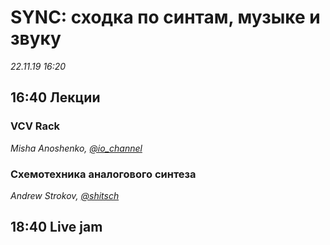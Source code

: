# SYNC: сходка по синтам, музыке и звуку

_22.11.19 16:20_

## 16:40 Лекции

### VCV Rack
_Misha Anoshenko, [@io_channel](tg://resolve/?domain=io_channel)_

### Схемотехника аналогового синтеза
_Andrew Strokov, [@shitsch](tg://resolve/?domain=shitsch)_

## 18:40 Live jam
